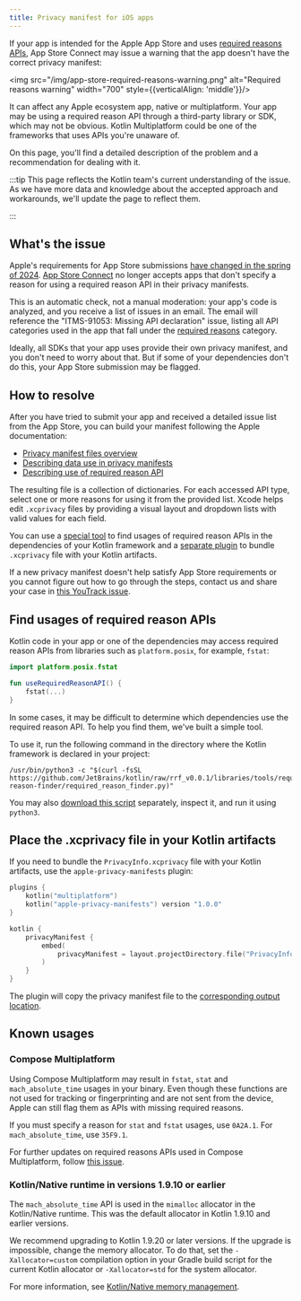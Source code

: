 ```yaml
---
title: Privacy manifest for iOS apps
---
```



If your app is intended for the Apple App Store and uses [required reasons APIs](https://developer.apple.com/documentation/bundleresources/privacy_manifest_files/describing_use_of_required_reason_api),
App Store Connect may issue a warning that the app doesn't have the correct privacy manifest:

<img src="/img/app-store-required-reasons-warning.png" alt="Required reasons warning" width="700" style={{verticalAlign: 'middle'}}/>

It can affect any Apple ecosystem app, native or multiplatform. Your app may be using a required reason API through a
third-party library or SDK, which may not be obvious. Kotlin Multiplatform could be one of the frameworks that uses APIs
you're unaware of.

On this page, you'll find a detailed description of the problem and a recommendation for dealing with it.

:::tip
This page reflects the Kotlin team's current understanding of the issue.
As we have more data and knowledge about the accepted approach and workarounds, we'll update the page to reflect them.

:::


## What's the issue

Apple's requirements for App Store submissions [have changed in the spring of 2024](https://developer.apple.com/news/?id=r1henawx).
[App Store Connect](https://appstoreconnect.apple.com) no longer accepts apps that don't specify a reason for using a required
reason API in their privacy manifests.

This is an automatic check, not a manual moderation: your app's code is analyzed, and you receive a list of issues in an
email. The email will reference the "ITMS-91053: Missing API declaration" issue, listing all API categories used in the
app that fall under the [required reasons](https://developer.apple.com/documentation/bundleresources/privacy_manifest_files/describing_use_of_required_reason_api)
category.

Ideally, all SDKs that your app uses provide their own privacy manifest, and you don't need to worry about that.
But if some of your dependencies don't do this, your App Store submission may be flagged.

## How to resolve

After you have tried to submit your app and received a detailed issue list from the App Store, you can build your manifest
following the Apple documentation:

* [Privacy manifest files overview](https://developer.apple.com/documentation/bundleresources/privacy_manifest_files)
* [Describing data use in privacy manifests](https://developer.apple.com/documentation/bundleresources/privacy_manifest_files/describing_data_use_in_privacy_manifests)
* [Describing use of required reason API](https://developer.apple.com/documentation/bundleresources/privacy_manifest_files/describing_use_of_required_reason_api)

The resulting file is a collection of dictionaries. For each accessed API type, select one or more reasons for using it
from the provided list. Xcode helps edit `.xcprivacy` files by providing a visual layout and dropdown lists with
valid values for each field.

You can use a [special tool](#find-usages-of-required-reason-apis) to find usages of required reason APIs in the dependencies
of your Kotlin framework and a [separate plugin](#place-the-xcprivacy-file-in-your-kotlin-artifacts) to bundle
`.xcprivacy` file with your Kotlin artifacts.

If a new privacy manifest doesn't help satisfy App Store requirements or you cannot figure out how to go through the steps,
contact us and share your case in [this YouTrack issue](https://youtrack.jetbrains.com/issue/KT-67603).

## Find usages of required reason APIs

Kotlin code in your app or one of the dependencies may access required reason APIs from libraries such as `platform.posix`,
for example, `fstat`:

```kotlin
import platform.posix.fstat

fun useRequiredReasonAPI() {
    fstat(...)
}
```

In some cases, it may be difficult to determine which dependencies use the required reason API.
To help you find them, we've built a simple tool.

To use it, run the following command in the directory where the Kotlin framework is declared in your project:

```shell
/usr/bin/python3 -c "$(curl -fsSL https://github.com/JetBrains/kotlin/raw/rrf_v0.0.1/libraries/tools/required-reason-finder/required_reason_finder.py)"
```

You may also [download this script](https://github.com/JetBrains/kotlin/blob/rrf_v0.0.1/libraries/tools/required-reason-finder/required_reason_finder.py)
separately, inspect it, and run it using `python3`.

## Place the .xcprivacy file in your Kotlin artifacts

If you need to bundle the `PrivacyInfo.xcprivacy` file with your Kotlin artifacts, use the `apple-privacy-manifests` plugin:

```kotlin
plugins {
    kotlin("multiplatform")
    kotlin("apple-privacy-manifests") version "1.0.0"
}

kotlin {
    privacyManifest {
        embed(
            privacyManifest = layout.projectDirectory.file("PrivacyInfo.xcprivacy").asFile,
        )
    }
}
```

The plugin will copy the privacy manifest file to the [corresponding output location](https://developer.apple.com/documentation/bundleresources/privacy_manifest_files/adding_a_privacy_manifest_to_your_app_or_third-party_sdk?language=objc).

## Known usages

### Compose Multiplatform

Using Compose Multiplatform may result in `fstat`, `stat` and `mach_absolute_time` usages in your binary.
Even though these functions are not used for tracking or fingerprinting and are not sent from the device, Apple can still
flag them as APIs with missing required reasons. 

If you must specify a reason for `stat` and `fstat` usages, use `0A2A.1`. For `mach_absolute_time`, use `35F9.1`.

For further updates on required reasons APIs used in Compose Multiplatform, follow [this issue](https://github.com/JetBrains/compose-multiplatform/issues/4738).

### Kotlin/Native runtime in versions 1.9.10 or earlier

The `mach_absolute_time` API is used in the `mimalloc` allocator in the Kotlin/Native runtime. This was the default
allocator in Kotlin 1.9.10 and earlier versions.

We recommend upgrading to Kotlin 1.9.20 or later versions. If the upgrade is impossible, change the memory allocator.
To do that, set the `-Xallocator=custom` compilation option in your Gradle build script for the current Kotlin allocator
or `-Xallocator=std` for the system allocator.

For more information, see [Kotlin/Native memory management](native-memory-manager.md).
